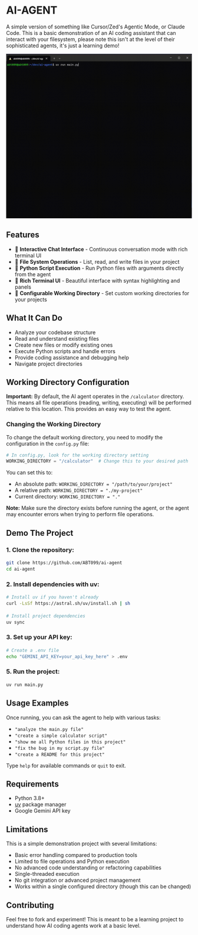 # AI-AGENT

A simple version of something like Cursor/Zed's Agentic Mode, or Claude Code. This is a basic demonstration of an AI coding assistant that can interact with your filesystem, please note this isn't at the level of their sophisticated agents, it's just a learning demo!

![AI-Agent Demo](assets/demo.gif)

## Features

- 🤖 **Interactive Chat Interface** - Continuous conversation mode with rich terminal UI
- 📁 **File System Operations** - List, read, and write files in your project
- 🐍 **Python Script Execution** - Run Python files with arguments directly from the agent
- 🎨 **Rich Terminal UI** - Beautiful interface with syntax highlighting and panels
- 📂 **Configurable Working Directory** - Set custom working directories for your projects

## What It Can Do

- Analyze your codebase structure
- Read and understand existing files
- Create new files or modify existing ones
- Execute Python scripts and handle errors
- Provide coding assistance and debugging help
- Navigate project directories

## Working Directory Configuration

**Important:** By default, the AI agent operates in the `/calculator` directory. This means all file operations (reading, writing, executing) will be performed relative to this location. This provides an easy way to test the agent.

### Changing the Working Directory

To change the default working directory, you need to modify the configuration in the `config.py` file:

```python
# In config.py, look for the working directory setting
WORKING_DIRECTORY = "/calculator"  # Change this to your desired path
```

You can set this to:
- An absolute path: `WORKING_DIRECTORY = "/path/to/your/project"`
- A relative path: `WORKING_DIRECTORY = "./my-project"`
- Current directory: `WORKING_DIRECTORY = "."`

**Note:** Make sure the directory exists before running the agent, or the agent may encounter errors when trying to perform file operations.

## Demo The Project

### 1. Clone the repository:
```bash
git clone https://github.com/ABT099/ai-agent
cd ai-agent
```

### 2. Install dependencies with uv:
```bash
# Install uv if you haven't already
curl -LsSf https://astral.sh/uv/install.sh | sh

# Install project dependencies
uv sync
```

### 3. Set up your API key:
```bash
# Create a .env file
echo "GEMINI_API_KEY=your_api_key_here" > .env
```

### 5. Run the project:
```bash
uv run main.py
```

## Usage Examples

Once running, you can ask the agent to help with various tasks:

- `"analyze the main.py file"`
- `"create a simple calculator script"`
- `"show me all Python files in this project"`
- `"fix the bug in my script.py file"`
- `"create a README for this project"`

Type `help` for available commands or `quit` to exit.

## Requirements

- Python 3.8+
- [uv](https://docs.astral.sh/uv/) package manager
- Google Gemini API key

## Limitations

This is a simple demonstration project with several limitations:

- Basic error handling compared to production tools
- Limited to file operations and Python execution
- No advanced code understanding or refactoring capabilities
- Single-threaded execution
- No git integration or advanced project management
- Works within a single configured directory (though this can be changed)

## Contributing

Feel free to fork and experiment! This is meant to be a learning project to understand how AI coding agents work at a basic level.